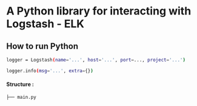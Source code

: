 # A Python library for interacting with Logstash - ELK

## How to run Python
```bash
logger = Logstash(name='...', host='...', port=..., project='...')

logger.info(msg='...', extra={})
```

#### Structure :
```
├── main.py
```
